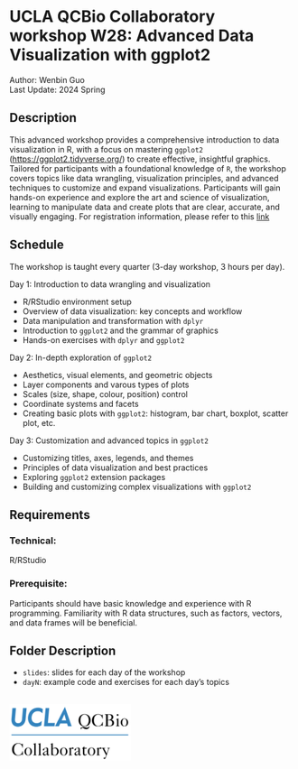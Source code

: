 # UCLA QCBio Collaboratory workshop W28: Advanced Data Visualization with ggplot2
Author: Wenbin Guo \
Last Update: 2024 Spring


## Description
This advanced workshop provides a comprehensive introduction to data visualization in R, with a focus on mastering `ggplot2` (https://ggplot2.tidyverse.org/) to create effective, insightful graphics. Tailored for participants with a foundational knowledge of `R`, the workshop covers topics like data wrangling, visualization principles, and advanced techniques to customize and expand visualizations. Participants will gain hands-on experience and explore the art and science of visualization, learning to manipulate data and create plots that are clear, accurate, and visually engaging. For registration information, please refer to this [link](https://qcb.ucla.edu/collaboratory/workshops)


## Schedule
The workshop is taught every quarter (3-day workshop, 3 hours per day).

Day 1: Introduction to data wrangling and visualization
- R/RStudio environment setup
- Overview of data visualization: key concepts and workflow
- Data manipulation and transformation with `dplyr`
- Introduction to `ggplot2` and the grammar of graphics
- Hands-on exercises with `dplyr` and `ggplot2`


Day 2: In-depth exploration of `ggplot2`
- Aesthetics, visual elements, and geometric objects
- Layer components and varous types of plots
- Scales (size, shape, colour, position) control
- Coordinate systems and facets 
- Creating basic plots with `ggplot2`: histogram, bar chart, boxplot, scatter plot, etc.


Day 3: Customization and advanced topics in `ggplot2`
- Customizing titles, axes, legends, and themes
- Principles of data visualization and best practices
- Exploring `ggplot2` extension packages
- Building and customizing complex visualizations with `ggplot2`


## Requirements
### Technical: 
R/RStudio 

### Prerequisite:
Participants should have basic knowledge and experience with R programming. Familiarity with R data structures, such as factors, vectors, and data frames will be beneficial. 


## Folder Description
- `slides`: slides for each day of the workshop
- `dayN`: example code and exercises for each day’s topics

<br/>

<img src="./slides/qcb-logo.png" width="215" height="100">

